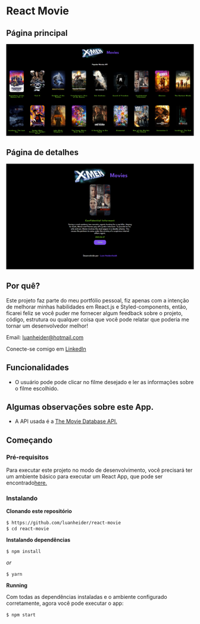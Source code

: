 # React Movie
## Página principal
![Preview-Screens](./src/assets/img/m.png)
## Página de detalhes
![Preview-Screens](./src/assets/img/desktop_2.png)

## Por quê?
Este projeto faz parte do meu portfólio pessoal, fiz apenas com a intenção de melhorar minhas habilidades em React.js e Styled-components, então, ficarei feliz se você puder me fornecer algum feedback sobre o projeto, código, estrutura ou qualquer coisa que você pode relatar que poderia me tornar um desenvolvedor melhor!

Email: luanheider@hotmail.com

Conecte-se comigo em [LinkedIn](https://www.linkedin.com/in/luanheidercheidt/)

## Funcionalidades
- O usuário pode pode clicar no filme desejado e ler as informações sobre o filme escolhido.
## Algumas observações sobre este App.
- A API usada é a [The Movie Database API.](https://developers.themoviedb.org/3/getting-started/introduction)

## Começando
### Pré-requisitos
Para executar este projeto no modo de desenvolvimento, você precisará ter um ambiente básico para executar um React App, que pode ser encontrado[here.](https://reactjs.org/docs/getting-started.html)
### Instalando
**Clonando este repositório**
```
$ https://github.com/luanheider/react-movie
$ cd react-movie
```
**Instalando dependências**
```
$ npm install
```
_or_
```
$ yarn
```
**Running**


Com todas as dependências instaladas e o ambiente configurado corretamente, agora você pode executar o app:

```
$ npm start
```